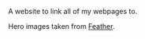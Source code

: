 A website to link all of my webpages to.

Hero images taken from [Feather](https://feathericons.com/).
